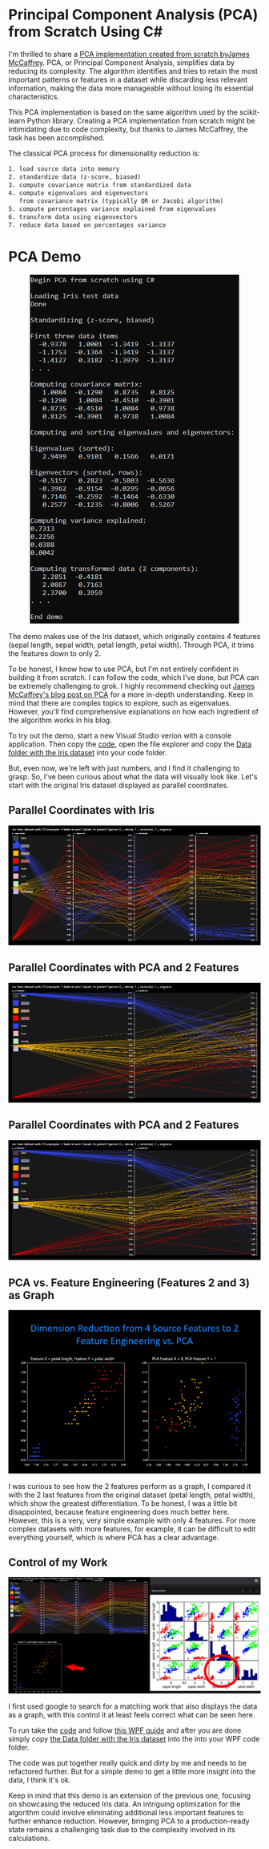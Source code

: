 # Principal Component Analysis (PCA) from Scratch Using C#

I'm thrilled to share a [PCA implementation created from scratch byJames McCaffrey](https://jamesmccaffrey.wordpress.com/2023/11/07/principal-component-analysis-pca-from-scratch-using-csharp/). PCA, or Principal Component Analysis, simplifies data by reducing its complexity. The algorithm identifies and tries to retain the most important patterns or features in a dataset while discarding less relevant information, making the data more manageable without losing its essential characteristics.

This PCA implementation is based on the same algorithm used by the scikit-learn Python library. Creating a PCA implementation from scratch might be intimidating due to code complexity, but thanks to James McCaffrey, the task has been accomplished. 

The classical PCA process for dimensionality reduction is:
~~~
1. load source data into memory
2. standardize data (z-score, biased)
3. compute covariance matrix from standardized data
4. compute eigenvalues and eigenvectors
   from covariance matrix (typically QR or Jacobi algorithm)
5. compute percentages variance explained from eigenvalues
6. transform data using eigenvectors
7. reduce data based on percentages variance
~~~

# PCA Demo

<p align="center">
    <img src="https://github.com/grensen/pca/blob/main/figures/pca_demo.png?raw=true" >
</p>

The demo makes use of the Iris dataset, which originally contains 4 features (sepal length, sepal width, petal length, petal width). Through PCA, it trims the features down to only 2.

To be honest, I know how to use PCA, but I'm not entirely confident in building it from scratch. I can follow the code, which I've done, but PCA can be extremely challenging to grok. I highly recommend checking out [James McCaffrey's blog post on PCA](https://jamesmccaffrey.wordpress.com/2023/11/07/principal-component-analysis-pca-from-scratch-using-csharp/) for a more in-depth understanding. Keep in mind that there are complex topics to explore, such as eigenvalues. However, you'll find comprehensive explanations on how each ingredient of the algorithm works in his blog.

To try out the demo, start a new Visual Studio verion with a console application. Then copy the [code](https://github.com/grensen/pca/blob/main/principal_component_analysis.cs), open the file explorer and copy the [Data folder with the Iris dataset](https://github.com/grensen/pca/tree/main/Data) into your code folder.

But, even now, we're left with just numbers, and I find it challenging to grasp. So, I've been curious about what the data will visually look like.
Let's start with the original Iris dataset displayed as parallel coordinates.

## Parallel Coordinates with Iris

<p align="center">
    <img src="https://github.com/grensen/pca/blob/main/figures/iris_def.png?raw=true" >
</p>

## Parallel Coordinates with PCA and 2 Features
<p align="center">
    <img src="https://github.com/grensen/pca/blob/main/figures/paco_iris_pca_dim_2.png?raw=true" >
</p>

## Parallel Coordinates with PCA and 2 Features

<p align="center">
    <img src="https://github.com/grensen/pca/blob/main/figures/paco_iris_pca_dim_2.png?raw=true" >
</p>

## PCA vs. Feature Engineering (Features 2 and 3) as Graph

<p align="center">
    <img src="https://github.com/grensen/pca/blob/main/figures/feature_engineering_vs_pca_graphs.png?raw=true" >
</p>

I was curious to see how the 2 features perform as a graph, I compared it with the 2 last features from the original dataset (petal length, petal width), which show the greatest differentiation. To be honest, I was a little bit disappointed, because feature engineering does much better here. However, this is a very, very simple example with only 4 features. For more complex datasets with more features, for example, it can be difficult to edit everything yourself, which is where PCA has a clear advantage.

## Control of my Work

<p align="center">
    <img src="https://github.com/grensen/pca/blob/main/figures/reference_vs_implementation.png?raw=true" >
</p>

I first used google to search for a matching work that also displays the data as a graph, with this control it at least feels correct what can be seen here.

To run take the [code](https://github.com/grensen/pca/blob/main/paco_pca_graph_wpf.cs) and follow [this WPF guide](https://raw.githubusercontent.com/grensen/custom_connect/main/figures/install.gif) and after you are done simply copy [the Data folder with the Iris dataset](https://github.com/grensen/pca/tree/main/Data) into the into your WPF code folder. 

The code was put together really quick and dirty by me and needs to be refactored further. But for a simple demo to get a little more insight into the data, I think it's ok.

Keep in mind that this demo is an extension of the previous one, focusing on showcasing the reduced Iris data. An intriguing optimization for the algorithm could involve eliminating additional less important features to further enhance reduction. However, bringing PCA to a production-ready state remains a challenging task due to the complexity involved in its calculations.



